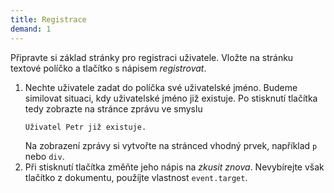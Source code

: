 ```yaml
---
title: Registrace
demand: 1
---
```


Připravte si základ stránky pro registraci uživatele. Vložte na stránku textové políčko a tlačítko s nápisem _registrovat_.

1. Nechte uživatele zadat do políčka své uživatelské jméno. Budeme similovat situaci, kdy uživatelské jméno již existuje. Po stisknutí tlačítka tedy zobrazte na stránce zprávu ve smyslu
   ```
   Uživatel Petr již existuje.
   ```
   Na zobrazení zprávy si vytvořte na stránced vhodný prvek, například `p` nebo `div`.
1. Při stisknutí tlačítka změňte jeho nápis na _zkusit znova_. Nevybírejte však tlačítko z dokumentu, použíjte vlastnost `event.target`.
